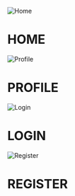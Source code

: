 ![Home](https://github.com/atsszc/react-social-media/assets/116086493/c31d7bb0-dbe8-407e-bc78-a1cbb2123887)

# HOME

![Profile](https://github.com/atsszc/react-social-media/assets/116086493/f24673c8-ebec-4e41-be8b-bcef8cacda28)

# PROFILE

![Login](https://github.com/atsszc/react-social-media/assets/116086493/efd481fa-d463-4abf-9283-fe5e9f0f7c1d)

# LOGIN

![Register](https://github.com/atsszc/react-social-media/assets/116086493/db3311bd-f0c5-4d2d-969f-3fa99bd5e6d0)

# REGISTER
